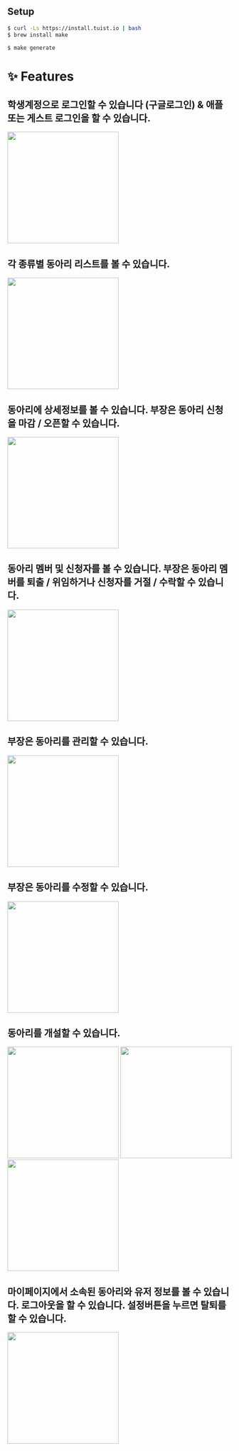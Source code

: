 ## Setup
```bash
$ curl -Ls https://install.tuist.io | bash
$ brew install make
```

```bash
$ make generate
```

# ✨ Features
## 학생계정으로 로그인할 수 있습니다 (구글로그인) & 애플 또는 게스트 로그인을 할 수 있습니다.
<img src="https://user-images.githubusercontent.com/74440939/185819873-379e6dc8-d815-42ea-9b04-553c4974cda9.png" width="250" />

## 각 종류별 동아리 리스트를 볼 수 있습니다.
<img src="https://user-images.githubusercontent.com/74440939/185820107-6e824aba-9608-4619-a463-fd740d4c8a29.png" width="250" />

## 동아리에 상세정보를 볼 수 있습니다. 부장은 동아리 신청을 마감 / 오픈할 수 있습니다.
<img src="https://user-images.githubusercontent.com/74440939/185820253-36ee6af2-351b-4ea8-a851-fcfd03ef7869.png" width="250" />

## 동아리 멤버 및 신청자를 볼 수 있습니다. 부장은 동아리 멤버를 퇴출 / 위임하거나 신청자를 거절 / 수락할 수 있습니다.
<img src="https://user-images.githubusercontent.com/74440939/185820321-75f8b29c-2cd3-463c-81d7-fcb554b29c83.png" width="250" />

## 부장은 동아리를 관리할 수 있습니다.
<img src="https://user-images.githubusercontent.com/74440939/185820434-0d564a28-72d5-44cb-b621-8e8a08a5b90f.png" width="250" />

## 부장은 동아리를 수정할 수 있습니다.
<img src="https://user-images.githubusercontent.com/74440939/185820400-59a875e5-9e0c-4123-84f0-e8b5a9b2003a.png" width="250" />

## 동아리를 개설할 수 있습니다.
<img src="https://user-images.githubusercontent.com/74440939/185820479-3b36efcb-f6bc-49d4-98bb-9d6d659427ef.png" width="250" />
<img src="https://user-images.githubusercontent.com/74440939/185820511-ed47b7b4-ad1c-438c-8dc4-3ab25960c0cd.png" width="250" />
<img src="https://user-images.githubusercontent.com/74440939/185820577-39174674-3207-4bf2-888e-77ca2b997fbb.png" width="250" />

## 마이페이지에서 소속된 동아리와 유저 정보를 볼 수 있습니다. 로그아웃을 할 수 있습니다. 설정버튼을 누르면 탈퇴를 할 수 있습니다.
<img src="https://user-images.githubusercontent.com/74440939/185820658-bdb3b2eb-ad7d-4739-950e-6dd18fd50e17.png" width="250" />


